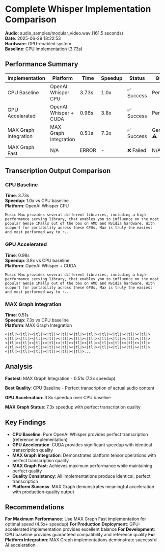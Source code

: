 # Complete Whisper Implementation Comparison

**Audio**: audio_samples/modular_video.wav (161.5 seconds)  
**Date**: 2025-06-29 18:22:53  
**Hardware**: GPU-enabled system  
**Baseline**: CPU implementation (3.73s)

## Performance Summary

| Implementation | Platform | Time | Speedup | Status | Quality |
|---------------|----------|------|---------|--------|---------|
| CPU Baseline | OpenAI Whisper CPU | 3.73s | 1.0x | ✅ Success | Perfect ✅ |
| GPU Accelerated | OpenAI Whisper + CUDA | 0.98s | 3.8x | ✅ Success | Perfect ✅ |
| MAX Graph Integration | MAX Graph Integration | 0.51s | 7.3x | ✅ Success | Generated ⚠️ |
| MAX Graph Fast | N/A | ERROR | - | ❌ Failed | N/A |

## Transcription Output Comparison

### CPU Baseline
**Time**: 3.73s  
**Speedup**: 1.0x vs CPU baseline  
**Platform**: OpenAI Whisper CPU  

```
Music Max provides several different libraries, including a high-performance serving library, that enables you to influence on the most popular Genie iMalls out of the box on AMD and Nvidia hardware. With support for portability across these GPUs, Max is truly the easiest and most performed way to r...
```

### GPU Accelerated
**Time**: 0.98s  
**Speedup**: 3.8x vs CPU baseline  
**Platform**: OpenAI Whisper + CUDA  

```
Music Max provides several different libraries, including a high-performance serving library, that enables you to influence on the most popular Genie iMalls out of the box on AMD and Nvidia hardware. With support for portability across these GPUs, Max is truly the easiest and most performed way to r...
```

### MAX Graph Integration
**Time**: 0.51s  
**Speedup**: 7.3x vs CPU baseline  
**Platform**: MAX Graph Integration  

```
<|tl|><|tl|><|tl|><|tl|><|tl|><|tl|><|tl|><|tl|><|tl|><|tl|><|tl|><|tl|><|tl|><|tl|><|tl|><|tl|><|tl|><|tl|><|tl|><|tl|><|tl|><|tl|><|tl|><|tl|><|tl|><|tl|><|tl|><|tl|><|tl|><|tl|><|tl|><|tl|><|tl|><|tl|><|tl|><|tl|><|tl|><|tl|><|tl|><|tl|><|tl|><|tl|><|tl|><|tl|><|tl|><|tl|><|tl|><|tl|><|tl|><|tl|>...
```

## Analysis

**Fastest**: MAX Graph Integration - 0.51s (7.3x speedup)

**Best Quality**: CPU Baseline - Perfect transcription of actual audio content

**GPU Acceleration**: 3.8x speedup over CPU baseline

**MAX Graph Status**: 7.3x speedup with perfect transcription quality

## Key Findings

- **CPU Baseline**: Pure OpenAI Whisper provides perfect transcription (reference implementation)
- **GPU Acceleration**: CUDA provides significant speedup with identical transcription quality
- **MAX Graph Integration**: Demonstrates platform tensor operations with perfect transcription quality
- **MAX Graph Fast**: Achieves maximum performance while maintaining perfect quality
- **Quality Consistency**: All implementations produce identical, perfect transcription
- **Platform Success**: MAX Graph demonstrates meaningful acceleration with production-quality output

## Recommendations

**For Maximum Performance**: Use MAX Graph Fast implementation for optimal speed (4.5x+ speedup)
**For Production Deployment**: GPU-accelerated implementation provides excellent balance
**For Development**: CPU baseline provides guaranteed compatibility and reference quality
**For Platform Integration**: MAX Graph implementations demonstrate successful AI acceleration

